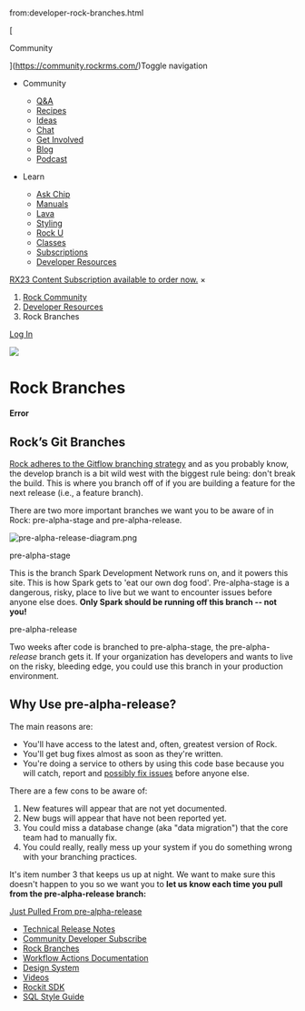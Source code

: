 # 
from:developer-rock-branches.html

    

[

Community

](https://community.rockrms.com/)Toggle navigation

*   Community
    
    *   [Q&A](https://community.rockrms.com/ask)
    *   [Recipes](https://community.rockrms.com/recipes)
    *   [Ideas](https://community.rockrms.com/Ideas)
    *   [Chat](https://community.rockrms.com/chat)
    *   [Get Involved](https://community.rockrms.com/get-involved)
    *   [Blog](https://community.rockrms.com/Connect)
    *   [Podcast](https://community.rockrms.com/podcast)
*   Learn
    
    *   [Ask Chip](https://community.rockrms.com/askchip)
    *   [Manuals](https://community.rockrms.com/documentation)
    *   [Lava](https://community.rockrms.com/Lava)
    *   [Styling](https://community.rockrms.com/styling)
    *   [Rock U](https://community.rockrms.com/rocku)
    *   [Classes](https://community.rockrms.com/classes)
    *   [Subscriptions](https://community.rockrms.com/subscriptions)
    *   [Developer Resources](https://community.rockrms.com/developer)

[RX23 Content Subscription available to order now.](https://community.rockrms.com/subscriptions) ×

1.  [Rock Community](/page/1247)
2.  [Developer Resources](/developer)
3.  Rock Branches

[Log In](/login?returnurl=/page/1395)

![](/Themes/RockCommunity/Assets/Images/particles.png)

Rock Branches
=============

**Error**

Rock’s Git Branches
-------------------

[Rock adheres to the Gitflow branching strategy](https://github.com/SparkDevNetwork/Rock/wiki/Git-Branching-Strategy) and as you probably know, the develop branch is a bit wild west with the biggest rule being: don't break the build. This is where you branch off of if you are building a feature for the next release (i.e., a feature branch).

There are two more important branches we want you to be aware of in Rock: pre-alpha-stage and pre-alpha-release.

![pre-alpha-release-diagram.png](/Content/RockExternal/Images/Developer/pre-alpha-release-diagram.png)

pre-alpha-stage

This is the branch Spark Development Network runs on, and it powers this site. This is how Spark gets to 'eat our own dog food'. Pre-alpha-stage is a dangerous, risky, place to live but we want to encounter issues before anyone else does. **Only Spark should be running off this branch -- not you!**

pre-alpha-release

Two weeks after code is branched to pre-alpha-stage, the pre-alpha-_release_ branch gets it. If your organization has developers and wants to live on the risky, bleeding edge, you could use this branch in your production environment.

Why Use pre-alpha-release?
--------------------------

The main reasons are:

*   You'll have access to the latest and, often, greatest version of Rock.
*   You'll get bug fixes almost as soon as they're written.
*   You're doing a service to others by using this code base because you will catch, report and [possibly fix issues](https://github.com/SparkDevNetwork/Rock/wiki/Creating-Pull-Requests) before anyone else.

There are a few cons to be aware of:

1.  New features will appear that are not yet documented.
2.  New bugs will appear that have not been reported yet.
3.  You could miss a database change (aka "data migration") that the core team had to manually fix.
4.  You could really, really mess up your system if you do something wrong with your branching practices.

It's item number 3 that keeps us up at night. We want to make sure this doesn't happen to you so we want you to **let us know each time you pull from the pre-alpha-release branch:**

[Just Pulled From pre-alpha-release](https://community.rockrms.com/developer/pulled-prealpha)

*   [Technical Release Notes](/developer/changelog)
*   [Community Developer Subscribe](/developer/CommunityDeveloperSubscribe)
*   [Rock Branches](/developer/rock-branches)
*   [Workflow Actions Documentation](/WorkflowActions)
*   [Design System](/developer/design-system)
*   [Videos](/developer/videos)
*   [Rockit SDK](/developer/rockit)
*   [SQL Style Guide](/developer/sql-style-guide)